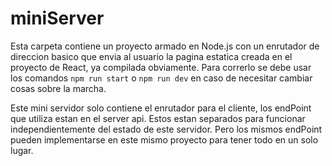 # miniServer
Esta carpeta contiene un proyecto armado en Node.js con un enrutador de direccion basico que envia al usuario la pagina estatica creada en el proyecto de React, ya compilada obviamente. Para correrlo se debe usar los comandos `npm run start` o `npm run dev` en caso de necesitar cambiar cosas sobre la marcha.

Este mini servidor solo contiene el enrutador para el cliente, los endPoint que utiliza estan en el server api. Estos estan separados para funcionar independientemente del estado de este servidor. Pero los mismos endPoint pueden implementarse en este mismo proyecto para tener todo en un solo lugar.
